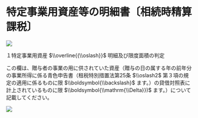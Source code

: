 # 特定事業用資産等の明細書〔相続時精算課税〕

![](https://www.nta.go.jp/tmp/b6c2f3ad-77c2-4da1-9970-bb94ad19a255/images/a2d685ed10469318f5cf9e695a10ad58addcc92f24fa12d043fefa97fe965403.jpg)

１特定事業用資産 $\\overline{{\\oslash}}$ 明細及び限度面積の判定

この欄は、贈与者の事業の用に供されていた資産（贈与の日の属する年の前年分の事業所得に係る青色申告書（租税特別措置法第25条 $\\oslash2$ 第３項の規定の適用に係るものに限 $\\boldsymbol{\\backslash}$ ます。）の貸借対照表に計上されているものに限 $\\boldsymbol{\\mathrm{\\Delta}})$ ます。）について記載してください。

![](https://www.nta.go.jp/tmp/b6c2f3ad-77c2-4da1-9970-bb94ad19a255/images/60e552b5263f4fe1c1014cc83637ebcc413dfede1e56df08609998f994f33f0c.jpg)